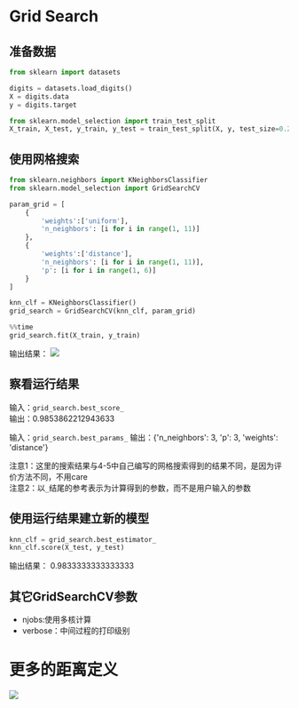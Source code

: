 # Grid Search

## 准备数据
```python
from sklearn import datasets

digits = datasets.load_digits()
X = digits.data
y = digits.target

from sklearn.model_selection import train_test_split
X_train, X_test, y_train, y_test = train_test_split(X, y, test_size=0.2, random_state=666)
```

## 使用网格搜索

```python
from sklearn.neighbors import KNeighborsClassifier
from sklearn.model_selection import GridSearchCV

param_grid = [
    {
        'weights':['uniform'],
        'n_neighbors': [i for i in range(1, 11)]
    },
    {   
        'weights':['distance'],
        'n_neighbors': [i for i in range(1, 11)],
        'p': [i for i in range(1, 6)]
    }
]

knn_clf = KNeighborsClassifier()
grid_search = GridSearchCV(knn_clf, param_grid)

%%time
grid_search.fit(X_train, y_train)
```

输出结果：
![](http://windmissing.github.io\images\2019\34.png)

## 察看运行结果

输入：`grid_search.best_score_`  
输出：0.9853862212943633

输入：`grid_search.best_params_`
输出：{'n_neighbors': 3, 'p': 3, 'weights': 'distance'}

注意1：这里的搜索结果与4-5中自己编写的网格搜索得到的结果不同，是因为评价方法不同，不用care  
注意2：以`_`结尾的参考表示为计算得到的参数，而不是用户输入的参数

## 使用运行结果建立新的模型

```python
knn_clf = grid_search.best_estimator_
knn_clf.score(X_test, y_test)
```

输出结果：
0.9833333333333333

## 其它GridSearchCV参数

- njobs:使用多核计算  
- verbose：中间过程的打印级别

# 更多的距离定义
![](http://windmissing.github.io\images\2019\35.png)
